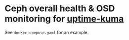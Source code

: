 # Ceph overall health & OSD monitoring for [uptime-kuma](https://github.com/louislam/uptime-kuma)

See `docker-compose.yaml` for an example.
